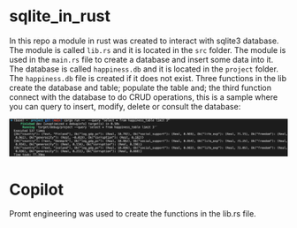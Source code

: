 # sqlite_in_rust

In this repo a module in rust was created to interact with sqlite3 database. The module is called `lib.rs` and it is located in the `src` folder. The module is used in the `main.rs` file to create a database and insert some data into it. The database is called `happiness.db` and it is located in the `project` folder. The `happiness.db` file is created if it does not exist. Three functions in the lib create the database and table; populate the table and; the third function connect with the database to do CRUD operations, this is a sample where you can query to insert, modify, delete or consult the database:

<img src="https://github.com/bugarin10/sqlite_in_rust/blob/main/static/printing_query.png" />

# Copilot
Promt engineering was used to create the functions in the lib.rs file.

